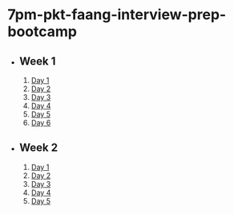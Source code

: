 # 7pm-pkt-faang-interview-prep-bootcamp

- ## Week 1

   1. [Day 1](https://www.facebook.com/watch/?v=600490662901837)
   2. [Day 2](https://www.facebook.com/watch/?v=1578500439473003)
   3. [Day 3](https://www.facebook.com/watch/?v=1786061622128173)
   4. [Day 4](https://www.facebook.com/watch/?v=1167509331390551)
   5. [Day 5](https://www.facebook.com/watch/?v=972234951523103)
   6. [Day 6](https://www.facebook.com/watch/?v=1784278069088407)

- ## Week 2

   1. [Day 1](https://www.facebook.com/watch/?v=1744217909480081)
   2. [Day 2](https://www.facebook.com/watch/?v=1160415335489148)
   3. [Day 3](https://www.facebook.com/watch/?v=1690878261866481)
   4. [Day 4](https://www.facebook.com/watch/?v=2370376600006069)
   5. [Day 5](https://www.facebook.com/watch/?v=1848412722678920)

<!-- - ## Week 

   1. [Day 1]()
   2. [Day 2]()
   3. [Day 3]()
   4. [Day 4]()
   5. [Day 5]() -->

<!-- - ## Week 

   1. [Day 1]()
   2. [Day 2]()
   3. [Day 3]()
   4. [Day 4]()
   5. [Day 5]() -->